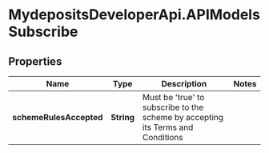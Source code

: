 # MydepositsDeveloperApi.APIModelsSubscribe

## Properties

Name | Type | Description | Notes
------------ | ------------- | ------------- | -------------
**schemeRulesAccepted** | **String** | Must be &#39;true&#39; to subscribe to the scheme by accepting its Terms and Conditions | 


